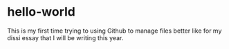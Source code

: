 # hello-world
This is my first time trying to using Github to manage files better like for my dissi essay that I will be writing this year.
